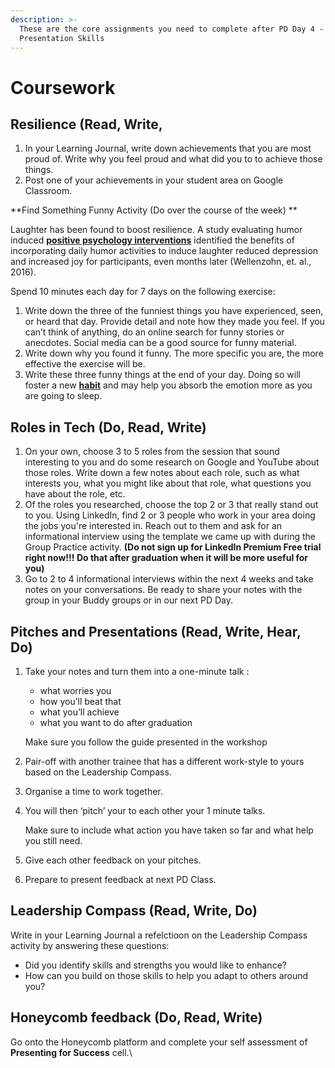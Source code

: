 ```yaml
---
description: >-
  These are the core assignments you need to complete after PD Day 4 -
  Presentation Skills
---
```


# Coursework

## Resilience (Read, Write,&#x20;

1. In your Learning Journal, write down achievements that you are most proud of. Write why you feel proud and what did you to to achieve those things.&#x20;
2. Post one of your achievements in your student area on Google Classroom.&#x20;



**Find Something Funny Activity (Do over the course of the week) **

Laughter has been found to boost resilience. A study evaluating humor induced [**positive psychology interventions**](https://positivepsychology.com/positive-psychology-interventions/) identified the benefits of incorporating daily humor activities to induce laughter reduced depression and increased joy for participants, even months later (Wellenzohn, et. al., 2016).

Spend 10 minutes each day for 7 days on the following exercise:

1. Write down the three of the funniest things you have experienced, seen, or heard that day. Provide detail and note how they made you feel. If you can’t think of anything, do an online search for funny stories or anecdotes. Social media can be a good source for funny material.&#x20;
2. Write down why you found it funny. The more specific you are, the more effective the exercise will be.&#x20;
3. Write these three funny things at the end of your day. Doing so will foster a new [**habit**](https://positivepsychology.com/gratitude-exercises/) and may help you absorb the emotion more as you are going to sleep.

## Roles in Tech (Do, Read, Write)‌

1. On your own, choose 3 to 5 roles from the session that sound interesting to you and do some research on Google and YouTube about those roles. Write down a few notes about each role, such as what interests you, what you might like about that role, what questions you have about the role, etc.
2. Of the roles you researched, choose the top 2 or 3 that really stand out to you. Using LinkedIn, find 2 or 3 people who work in your area doing the jobs you're interested in. Reach out to them and ask for an informational interview using the template we came up with during the Group Practice activity. **(Do not sign up for LinkedIn Premium Free trial right now!!! Do that after graduation when it will be more useful for you)**
3. Go to 2 to 4 informational interviews within the next 4 weeks and take notes on your conversations.  Be ready to share your notes with the group in your Buddy groups or in our next PD Day.

## Pitches and Presentations (Read, Write, Hear, Do)‌

1.  Take your notes and turn them into a one-minute talk :

    * what worries you
    * how you’ll beat that&#x20;
    * what you’ll achieve
    * what you want to do after graduation

    &#x20;Make sure you follow the guide presented in the workshop
2. Pair-off with another trainee that has a different work-style to yours based on the Leadership Compass.&#x20;
3. Organise a time to work together.&#x20;
4.  You will then ‘pitch’ your to each other  your 1 minute talks.&#x20;

    Make sure to include what action you have taken so far and what help you still need.
5. Give each other feedback on your pitches.&#x20;
6. Prepare to present feedback at next PD Class.&#x20;

## Leadership Compass (Read, Write, Do)

Write in your Learning Journal a refelctioon on the Leadership Compass activity by answering these questions:

* Did you identify skills and strengths you would like to enhance?
* How can you build on those skills to help you adapt to others around you?

## Honeycomb feedback (Do, Read, Write)‌

Go onto the Honeycomb platform and complete your self assessment of **Presenting for Success** cell.\
